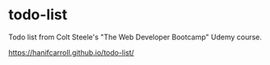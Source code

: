 # todo-list
Todo list from Colt Steele's "The Web Developer Bootcamp" Udemy course.

https://hanifcarroll.github.io/todo-list/
